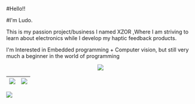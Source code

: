 #Hello!! 

#I'm Ludo.
<p align="center">


This is my passion project/business I named XZOR
,Where I am striving to learn about electronics while I develop my haptic feedback products.
</p>
<p align="center">

I'm Interested in Embedded programming + Computer vision,
but still very much a beginner in the world of programming
</p>
<p align="center">
 
<img align="center" src="https://pbs.twimg.com/media/E-nU6LxVcAEnO81?format=jpg&name=large">
  
</p>


| <img align="center" src="https://github-readme-stats-six-snowy.vercel.app/api?username=LudoDash&theme=dark"> </a> | <img align="center" src="https://github-readme-stats-six-snowy.vercel.app/api/top-langs/?username=LudoDash&theme=dark"> |
| ------------- | ------------- |


<img align="left" src="https://komarev.com/ghpvc/?username=LudoDash&color=grey&style=flat-square" >



